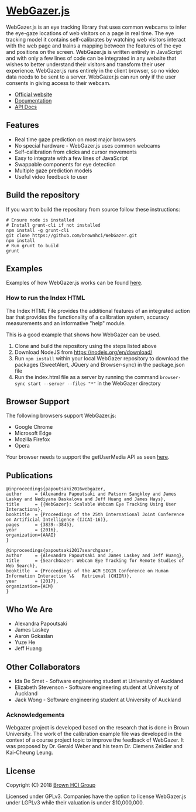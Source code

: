 # [WebGazer.js](https://webgazer.cs.brown.edu)

WebGazer.js is an eye tracking library that uses common webcams to infer the eye-gaze locations of web visitors on a page in real time. The eye tracking model it contains self-calibrates by watching web visitors interact with the web page and trains a mapping between the features of the eye and positions on the screen. WebGazer.js is written entirely in JavaScript and with only a few lines of code can be integrated in any website that wishes to better understand their visitors and transform their user experience. WebGazer.js runs entirely in the client browser, so no video data needs to be sent to a server. WebGazer.js can run only if the user consents in giving access to their webcam.

* [Official website](https://webgazer.cs.brown.edu)
* [Documentation](https://webgazer.cs.brown.edu/documentation)
* [API Docs](https://github.com/brownhci/WebGazer/wiki/Top-Level-API)

## Features

* Real time gaze prediction on most major browsers
* No special hardware - WebGazer.js uses common webcams
* Self-calibration from clicks and cursor movements
* Easy to integrate with a few lines of JavaScript
* Swappable components for eye detection
* Multiple gaze prediction models
* Useful video feedback to user

## Build the repository

If you want to build the repository from source follow these instructions:

    # Ensure node is installed
    # Install grunt-cli if not installed
    npm install -g grunt-cli
    git clone https://github.com/brownhci/WebGazer.git
    npm install
    # Run grunt to build
    grunt

## Examples

Examples of how WebGazer.js works can be found [here](https://webgazer.cs.brown.edu/#examples).

### How to run the Index HTML

The Index HTML File provides the additional features of an integrated action bar that provides the functionality of a calibration system, accuracy measurements and an informative "help" module.

This is a good example that shows how WebGazer can be used.

1. Clone and build the repository using the steps listed above
2. Download NodeJS from https://nodejs.org/en/download/
3. Run `npm install` within your local WebGazer repository to download the packages (SweetAlert, JQuery and Browser-sync) in the package.json file
4. Run the index.html file as a server by running the command `browser-sync start --server --files "*"` in the WebGazer directory

## Browser Support

The following browsers support WebGazer.js:

* Google Chrome
* Microsoft Edge
* Mozilla Firefox
* Opera

Your browser needs to support the getUserMedia API as seen [here](http://caniuse.com/#feat=stream).

## Publications

	@inproceedings{papoutsaki2016webgazer,
	author     = {Alexandra Papoutsaki and Patsorn Sangkloy and James Laskey and Nediyana Daskalova and Jeff Huang and James Hays},
	title      = {{WebGazer}: Scalable Webcam Eye Tracking Using User Interactions},
    booktitle  = {Proceedings of the 25th International Joint Conference on Artificial Intelligence (IJCAI-16)},
    pages      = {3839--3845},
	year       = {2016},
	organization={AAAI}
	}

	@inproceedings{papoutsaki2017searchgazer,
	author     = {Alexandra Papoutsaki and James Laskey and Jeff Huang},
    title      = {SearchGazer: Webcam Eye Tracking for Remote Studies of Web Search},
    booktitle  = {Proceedings of the ACM SIGIR Conference on Human Information Interaction \& 	Retrieval (CHIIR)},
    year       = {2017},
    organization={ACM}
    }


## Who We Are

* Alexandra Papoutsaki
* James Laskey
* Aaron Gokaslan
* Yuze He
* Jeff Huang

## Other Collaborators

* Ida De Smet - Software engineering student at University of Auckland
* Elizabeth Stevenson - Software engineering student at University of Auckland
* Jack Wong - Software engineering student at University of Auckland

### Acknowledgements

Webgazer project is developed based on the research that is done in Brown University. The work of the calibration example file was developed in the context of a course project topic to improve the feedback of WebGazer. It was proposed by Dr. Gerald Weber and his team Dr. Clemens Zeidler and Kai-Cheung Leung.


## License

Copyright (C) 2018 [Brown HCI Group](http://hci.cs.brown.edu)

Licensed under GPLv3. Companies have the option to license WebGazer.js under LGPLv3 while their valuation is under $10,000,000.
